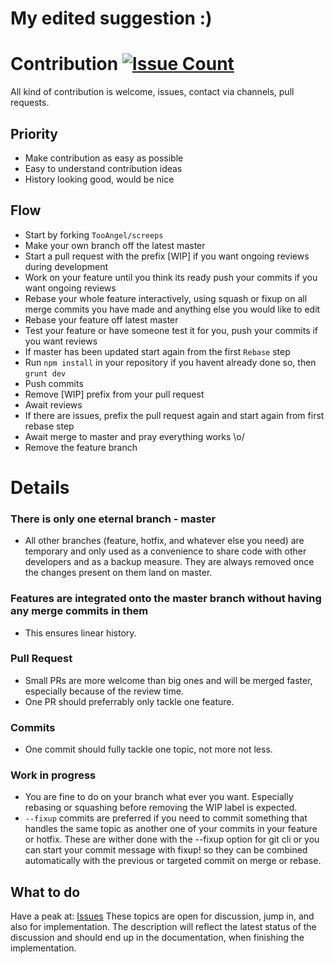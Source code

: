 ﻿# My edited suggestion :)

# Contribution [![Issue Count](https://codeclimate.com/github/TooAngel/screeps/badges/issue_count.svg)](https://codeclimate.com/github/TooAngel/screeps)
All kind of contribution is welcome, issues, contact via channels, pull requests.

## Priority
 - Make contribution as easy as possible
 - Easy to understand contribution ideas
 - History looking good, would be nice

## Flow

- Start by forking `TooAngel/screeps`
- Make your own branch off the latest master
- Start a pull request with the prefix [WIP] if you want ongoing reviews during development
- Work on your feature until you think its ready push your commits if you want ongoing reviews
- Rebase your whole feature interactively, using squash or fixup on all merge commits you have made and anything else you would like to edit
- Rebase your feature off latest master
- Test your feature or have someone test it for you, push your commits if you want reviews
- If master has been updated start again from the first `Rebase` step
- Run `npm install` in your repository if you havent already done so, then `grunt dev`
- Push commits
- Remove [WIP] prefix from your pull request
- Await reviews
- If there are issues, prefix the pull request again and start again from first rebase step
- Await merge to master and pray everything works \o/
- Remove the feature branch

# Details
### There is only one eternal branch - master
- All other branches (feature, hotfix, and whatever else you need) are temporary and only used as a convenience to share code with other developers and as a backup measure. They are always removed once the changes present on them land on master.

### Features are integrated onto the master branch without having any merge commits in them
- This ensures linear history.

### Pull Request

- Small PRs are more welcome than big ones and will be merged faster, especially because of the review time. 
- One PR should preferrably only tackle one feature.

### Commits
- One commit should fully tackle one topic, not more not less.

### Work in progress

- You are fine to do on your branch what ever you want. Especially rebasing or squashing before removing the WIP label is expected.
- `--fixup` commits are preferred if you need to commit something that handles the same topic as another one of your commits in your feature or hotfix. These are wither done with the --fixup option for git cli or you can start your commit message with fixup! so they can be combined automatically with the previous or targeted commit on merge or rebase.

## What to do
Have a peak at: [Issues](https://github.com/TooAngel/screeps/issues?q=is%3Aissue+is%3Aopen+label%3Aenhancement)
These topics are open for discussion, jump in, and also for implementation. The description will reflect the latest status of the
discussion and should end up in the documentation, when finishing the
implementation.